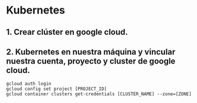 # Kubernetes


## 1. Crear clúster en google cloud.

## 2. Kubernetes en nuestra máquina y vincular nuestra cuenta, proyecto y cluster de google cloud.

```
gcloud auth login
gcloud config set project [PROJECT_ID]
gcloud container clusters get-credentials [CLUSTER_NAME] --zone=[ZONE]
```
